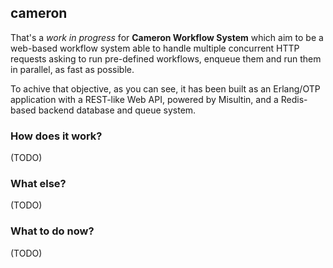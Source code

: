 ## cameron

That's a *work in progress* for **Cameron Workflow System** which aim to be a web-based workflow system able to handle multiple concurrent HTTP requests asking to run pre-defined workflows, enqueue them and run them in parallel, as fast as possible.

To achive that objective, as you can see, it has been built as an Erlang/OTP application with a REST-like Web API, powered by Misultin, and a Redis-based backend database and queue system.

### How does it work?

(TODO)

### What else?

(TODO)

### What to do now?

(TODO)
